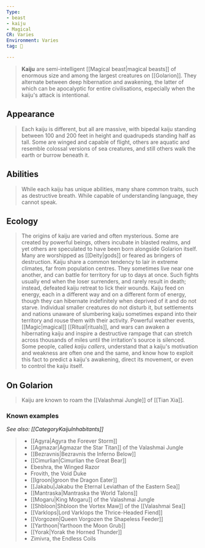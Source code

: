 ```yaml
---
Type:
- beast
- kaiju
- Magical
CR: Varies
Environment: Varies
tag: 👹

---
```


> **Kaiju** are semi-intelligent [[Magical beast|magical beasts]] of enormous size and among the largest creatures on [[Golarion]]. They alternate between deep hibernation and awakening, the latter of which can be apocalyptic for entire civilisations, especially when the kaiju's attack is intentional.



## Appearance

> Each kaiju is different, but all are massive, with bipedal kaiju standing between 100 and 200 feet in height and quadrupeds standing half as tall. Some are winged and capable of flight, others are aquatic and resemble colossal versions of sea creatures, and still others walk the earth or burrow beneath it.


## Abilities

> While each kaiju has unique abilities, many share common traits, such as destructive breath. While capable of understanding language, they cannot speak.


## Ecology

> The origins of kaiju are varied and often mysterious. Some are created by powerful beings, others incubate in blasted realms, and yet others are speculated to have been born alongside Golarion itself. Many are worshipped as [[Deity|gods]] or feared as bringers of destruction.
> Kaiju share a common tendency to lair in extreme climates, far from population centres. They sometimes live near one another, and can battle for territory for up to days at once. Such fights usually end when the loser surrenders, and rarely result in death; instead, defeated kaiju retreat to lick their wounds.
> Kaiju feed on energy, each in a different way and on a different form of energy, though they can hibernate indefinitely when deprived of it and do not starve. Individual smaller creatures do not disturb it, but settlements and nations unaware of slumbering kaiju sometimes expand into their territory and rouse them with their activity. Powerful weather events, [[Magic|magical]] [[Ritual|rituals]], and wars can awaken a hibernating kaiju and inspire a destructive rampage that can stretch across thousands of miles until the irritation's source is silenced.
> Some people, called *kaiju callers*, understand that a kaiju's motivation and weakness are often one and the same, and know how to exploit this fact to predict a kaiju's awakening, direct its movement, or even to control the kaiju itself.


## On Golarion

> Kaiju are known to roam the [[Valashmai Jungle]] of [[Tian Xia]].


### Known examples

*See also: [[CategoryKaijuInhabitants]]*
> - [[Agyra|Agyra the Forever Storm]]
> - [[Agmazar|Agmazar the Star Titan]] of the Valashmai Jungle
> - [[Bezravnis|Bezravnis the Inferno Below]]
> - [[Cimurlian|Cimurlian the Great Bear]]
> - Ebeshra, the Winged Razor
> - Frovith, the Void Duke
> - [[Igroon|Igroon the Dragon Eater]]
> - [[Jakabu|Jakabu the Eternal Leviathan of the Eastern Sea]]
> - [[Mantraska|Mantraska the World Talons]]
> - [[Mogaru|King Mogaru]] of the Valashmai Jungle
> - [[Shbloon|Shbloon the Vortex Maw]] of the [[Valashmai Sea]]
> - [[Varklops|Lord Varklops the Thrice-Headed Fiend]]
> - [[Vorgozen|Queen Vorgozen the Shapeless Feeder]]
> - [[Yarthoon|Yarthoon the Moon Grub]]
> - [[Yorak|Yorak the Horned Thunder]]
> - Zimivra, the Endless Coils






